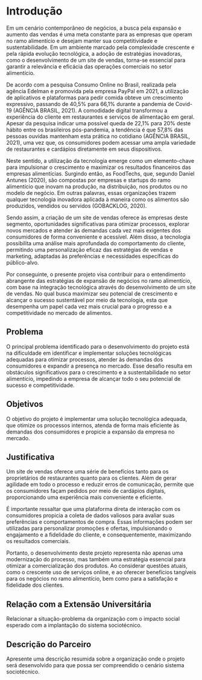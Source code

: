 # Introdução

Em um cenário contemporâneo de negócios, a busca pela expansão e aumento das vendas é uma meta constante para as empresas que operam no ramo alimentício e desejam manter sua competitividade e sustentabilidade. Em um ambiente marcado pela complexidade crescente e pela rápida evolução tecnológica, a adoção de estratégias inovadoras, como o desenvolvimento de um site de vendas, torna-se essencial para garantir a relevância e eficácia das operações comerciais no setor alimentício.  

De acordo com a pesquisa Consumo Online no Brasil, realizada pela agência Edelman e promovida pela empresa PayPal em 2021, a utilização de aplicativos e plataformas para pedir comida obteve um crescimento expressivo, passando de 40,5% para 66,1% durante a pandemia de Covid-19 (AGÊNCIA BRASIL, 2021). A comodidade digital transformou a experiência do cliente em restaurantes e serviços de alimentação em geral. Apesar da pesquisa indicar uma possível queda de 22,1% para 20% deste hábito entre os brasileiros pós-pandemia, a tendência é que 57,8% das pessoas ouvidas mantenham esta prática no cotidiano (AGÊNCIA BRASIL, 2021), uma vez que, os consumidores podem acessar uma ampla variedade de restaurantes e cardápios diretamente em seus dispositivos. 

Neste sentido, a utilização da tecnologia emerge como um elemento-chave para impulsionar o crescimento e maximizar os resultados financeiros das empresas alimentícias. Surgindo então, as FoodTechs, que, segundo Daniel Antunes (2020), são compostas por empresas e startups do ramo alimentício que inovam na produção, na distribuição, nos produtos ou no modelo de negócio. Em outras palavras, essas organizações trazem qualquer tecnologia inovadora aplicada à maneira como os alimentos são produzidos, vendidos ou servidos (GOBACKLOG, 2020). 

Sendo assim, a criação de um site de vendas oferece às empresas deste segmento, oportunidades significativas para otimizar processos, explorar novos mercados e atender às demandas cada vez mais exigentes dos consumidores de forma conveniente e acessível. Além disso, a tecnologia possibilita uma análise mais aprofundada do comportamento do cliente, permitindo uma personalização eficaz das estratégias de vendas e marketing, adaptadas às preferências e necessidades específicas do público-alvo. 

Por conseguinte, o presente projeto visa contribuir para o entendimento abrangente das estratégias de expansão de negócios no ramo alimentício, com base na integração tecnológica através do desenvolvimento de um site de vendas. No qual busca maximizar seu potencial de crescimento e alcançar o sucesso sustentável por meio da tecnologia, esta que desempenha um papel cada vez mais crucial para o progresso e a competitividade no mercado de alimentos. 

## Problema

O principal problema identificado para o desenvolvimento do projeto está na dificuldade em identificar e implementar soluções tecnológicas adequadas para otimizar processos, atender às demandas dos consumidores e expandir a presença no mercado. Esse desafio resulta em obstáculos significativos para o crescimento e a sustentabilidade no setor alimentício, impedindo a empresa de alcançar todo o seu potencial de sucesso e competitividade. 

## Objetivos

O objetivo do projeto é implementar uma solução tecnológica adequada, que otimize os processos internos, atenda de forma mais eficiente às demandas dos consumidores e propicie a expansão da empresa no mercado. 

## Justificativa

Um site de vendas oferece uma série de benefícios tanto para os proprietários de restaurantes quanto para os clientes. Além de gerar agilidade em todo o processo e reduzir erros de comunicação, permite que os consumidores façam pedidos por meio de cardápios digitais, proporcionando uma experiência mais conveniente e eficiente. 

É importante ressaltar que uma plataforma direta de interação com os consumidores propicia a coleta de dados valiosos para avaliar suas preferências e comportamentos de compra. Essas informações podem ser utilizadas para personalizar promoções e ofertas, impulsionando o engajamento e a fidelidade do cliente, e consequentemente, maximizando os resultados comerciais. 

Portanto, o desenvolvimento deste projeto representa não apenas uma modernização do processo, mas também uma estratégia essencial para otimizar a comercialização dos produtos. Ao considerar questões atuais, como o crescente uso de serviços online, e ao oferecer benefícios tangíveis para os negócios no ramo alimentício, bem como para a satisfação e fidelidade dos clientes. 

## Relação com a Extensão Universitária

Relacionar a situação-problema da organização com o impacto social esperado com a implantação do sistema sociotécnico.

## Descrição do Parceiro

Apresente uma descrição resumida sobre a organização onde o projeto será desenvolvido para que possa ser compreendido o cenário sistema sociotécnico.
